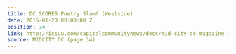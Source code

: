 ```yaml
---
title: DC SCORES Poetry Slam! (Westside)
date: 2015-01-23 00:00:00 Z
position: 74
link: http://issuu.com/capitalcommunitynews/docs/mid-city-dc-magazine-january-2015
source: MIDCITY DC (page 34)
---
```


